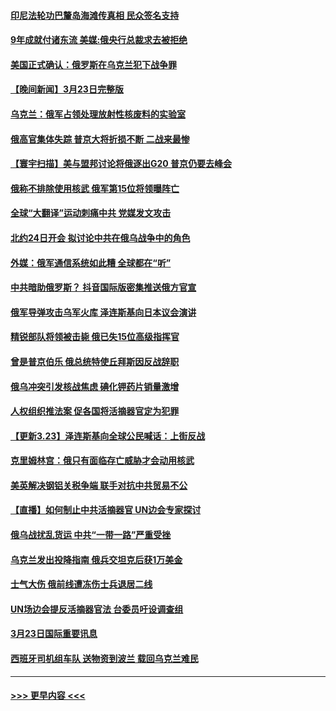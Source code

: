 #### [印尼法轮功巴釐岛海滩传真相 民众签名支持](../pages/prog202/a103381336.md?t=03241401) 
#### [9年成就付诸东流 美媒:俄央行总裁求去被拒绝](../pages/prog202/a103382139.md?t=03241401) 
#### [美国正式确认：俄罗斯在乌克兰犯下战争罪](../pages/prog202/a103382116.md?t=03241401) 
#### [【晚间新闻】3月23日完整版](../pages/prog202/a103382014.md?t=03241401) 
#### [乌克兰：俄军占领处理放射性核废料的实验室](../pages/prog202/a103382016.md?t=03241401) 
#### [俄高官集体失踪 普京大将折损不断 二战来最惨](../pages/prog202/a103382020.md?t=03241401) 
#### [【寰宇扫描】美与盟邦讨论将俄逐出G20 普京仍要去峰会](../pages/prog202/a103382022.md?t=03241401) 
#### [俄称不排除使用核武 俄军第15位将领曝阵亡](../pages/prog202/a103381962.md?t=03241401) 
#### [全球“大翻译”运动刺痛中共 党媒发文攻击](../pages/prog202/a103381876.md?t=03241401) 
#### [北约24日开会 拟讨论中共在俄乌战争中的角色](../pages/prog202/a103381839.md?t=03241401) 
#### [外媒：俄军通信系统如此糟 全球都在“听”](../pages/prog202/a103381846.md?t=03241401) 
#### [中共暗助俄罗斯？ 抖音国际版密集推送俄方官宣](../pages/prog202/a103381785.md?t=03241401) 
#### [俄军导弹攻击乌军火库 泽连斯基向日本议会演讲](../pages/prog202/a103381792.md?t=03241401) 
#### [精锐部队将领被击毙 俄已失15位高级指挥官](../pages/prog202/a103381744.md?t=03241401) 
#### [曾是普京伯乐 俄总统特使丘拜斯因反战辞职](../pages/prog202/a103381717.md?t=03241401) 
#### [俄乌冲突引发核战焦虑 碘化钾药片销量激增](../pages/prog202/a103381713.md?t=03241401) 
#### [人权组织推法案 促各国将活摘器官定为犯罪](../pages/prog202/a103381701.md?t=03241401) 
#### [【更新3.23】泽连斯基向全球公民喊话：上街反战](../pages/prog202/a103381190.md?t=03241401) 
#### [克里姆林宫：俄只有面临存亡威胁才会动用核武](../pages/prog202/a103381581.md?t=03241401) 
#### [美英解决钢铝关税争端 联手对抗中共贸易不公](../pages/prog202/a103381553.md?t=03241401) 
#### [【直播】如何制止中共活摘器官 UN边会专家探讨](../pages/prog202/a103381541.md?t=03241401) 
#### [俄乌战扰乱货运 中共“一带一路”严重受挫](../pages/prog202/a103381469.md?t=03241401) 
#### [乌克兰发出投降指南 俄兵交坦克后获1万美金](../pages/prog202/a103381456.md?t=03241401) 
#### [士气大伤 俄前线遭冻伤士兵退居二线](../pages/prog202/a103381443.md?t=03241401) 
#### [UN场边会提反活摘器官法 台委员吁设调查组](../pages/prog202/a103381379.md?t=03241401) 
#### [3月23日国际重要讯息](../pages/prog202/a103381374.md?t=03241401) 
#### [西班牙司机组车队 送物资到波兰 载回乌克兰难民](../pages/prog202/a103381305.md?t=03241401) 

----
#### [ >>> 更早内容 <<< ](../indexes/prog202-earlier.md)
